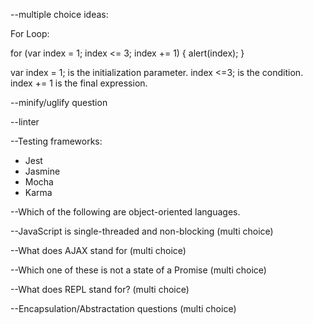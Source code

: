 --multiple choice ideas:

For Loop:

for (var index = 1; index <= 3; index += 1) {
  alert(index);
}

var index = 1; is the initialization parameter.
index <=3; is the condition.
index += 1 is the final expression.


--minify/uglify question

--linter

--Testing frameworks:
  - Jest
  - Jasmine
  - Mocha
  - Karma

  --Which of the following are object-oriented languages.

  --JavaScript is single-threaded and non-blocking (multi choice)

  --What does AJAX stand for (multi choice)

  --Which one of these is not a state of a Promise (multi choice)

  --What does REPL stand for? (multi choice)

  --Encapsulation/Abstractation questions (multi choice)